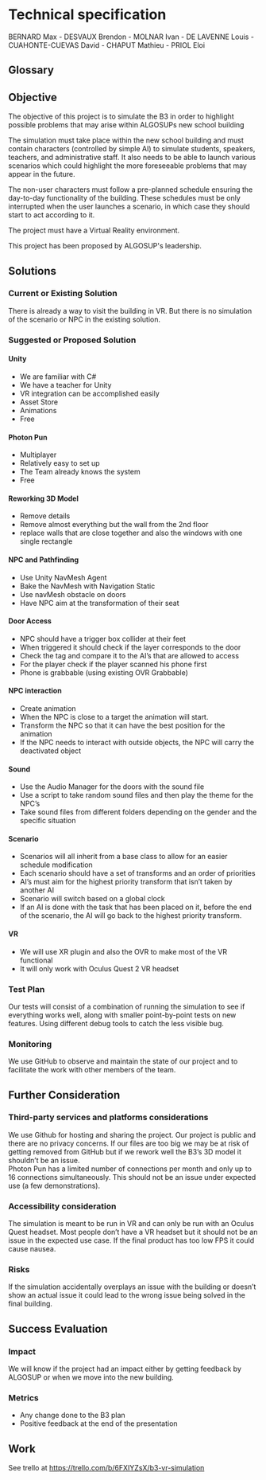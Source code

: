 # Technical specification

BERNARD Max - DESVAUX Brendon - MOLNAR Ivan - DE LAVENNE Louis - CUAHONTE-CUEVAS David - CHAPUT Mathieu - PRIOL Eloi

## Glossary

## Objective
The objective of this project is to simulate the B3 in order to highlight possible problems that may arise within ALGOSUPs new school building

The simulation must take place within the new school building and must contain characters (controlled by simple AI) to simulate students, speakers, teachers, and administrative staff. It also needs to be able to launch various scenarios which could highlight the more foreseeable problems that may appear in the future.

The non-user characters must follow a pre-planned schedule ensuring the day-to-day functionality of the building. These schedules must be only interrupted when the user launches a scenario, in which case they should start to act according to it.

The project must have a Virtual Reality environment.

This project has been proposed by ALGOSUP's leadership.

## Solutions
### Current or Existing Solution
There is already a way to visit the building in VR. But there is no simulation of the scenario or NPC in the existing solution.

### Suggested or Proposed Solution
#### Unity
- We are familiar with C#
- We have a teacher for Unity
- VR integration can be accomplished easily
- Asset Store
- Animations
- Free

#### Photon Pun
- Multiplayer
- Relatively easy to set up
- The Team already knows the system
- Free

#### Reworking 3D Model
- Remove details
- Remove almost everything but the wall from the 2nd floor
- replace walls that are close together and also the windows with one single rectangle

#### NPC and Pathfinding
- Use Unity NavMesh Agent
- Bake the NavMesh with Navigation Static
- Use navMesh obstacle on doors
- Have NPC aim at the transformation of their seat

#### Door Access
- NPC should have a trigger box collider at their feet
- When triggered it should check if the layer corresponds to the door
- Check the tag and compare it to the AI’s that are allowed to access 
- For the player check if the player scanned his phone first
- Phone is grabbable (using existing OVR Grabbable)

#### NPC interaction
- Create animation
- When the NPC is close to a target the animation will start.
- Transform the NPC so that it can have the best position for the animation
- If the NPC needs to interact with outside objects,  the NPC will carry the deactivated object

#### Sound
- Use the Audio Manager for the doors with the sound file
- Use a script to take random sound files and then play the theme for the NPC’s
- Take sound files from different folders depending on the gender and the specific situation

#### Scenario
- Scenarios will all inherit from a base class to allow for an easier schedule modification
- Each scenario should have a set of transforms and an order of priorities
- AI’s must aim for the highest priority transform that isn’t taken by another AI
- Scenario will switch based on a global clock
- If an AI is done with the task that has been placed on it,  before the end of the scenario, the AI will go back to the highest priority transform.

#### VR
- We will use XR plugin and also the OVR to make most of the VR functional
- It will only work with Oculus Quest 2 VR headset

### Test Plan
Our tests will consist of a combination of running the simulation to see if everything works well, along with smaller point-by-point tests on new features. Using different debug tools to catch the less visible bug.

### Monitoring
We use GitHub to observe and maintain the state of our project and to facilitate the work with other members of the team. 

## Further Consideration

### Third-party services and platforms considerations
We use Github for hosting and sharing the project. Our project is public and there are no privacy concerns. If our files are too big we may be at risk of getting removed from GitHub but if we rework well the B3’s 3D model it shouldn’t be an issue. <br>
Photon Pun has a limited number of connections per month and only up to 16 connections simultaneously. This should not be an issue under expected use (a few demonstrations).

### Accessibility consideration
The simulation is meant to be run in VR and can only be run with an Oculus Quest headset. Most people don’t have a VR headset but it should not be an issue in the expected use case. If the final product has too low FPS it could cause nausea.

### Risks
If the simulation accidentally overplays an issue with the building or doesn’t show an actual issue it could lead to the wrong issue being solved in the final building.

## Success Evaluation
### Impact
We will know if the project had an impact either by getting feedback by ALGOSUP or when we move into the new building.

### Metrics
- Any change done to the B3 plan
- Positive feedback at the end of the presentation

## Work

See trello at 
https://trello.com/b/6FXIYZsX/b3-vr-simulation
